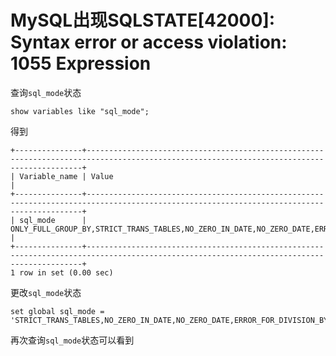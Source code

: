 # MySQL出现SQLSTATE[42000\]: Syntax error or access violation: 1055 Expression 

查询`sql_mode`状态

```mysql
show variables like "sql_mode";
```

得到

```mysql
+---------------+-------------------------------------------------------------------------------------------------------------------------------------------+
| Variable_name | Value                                                                                                                                     |
+---------------+-------------------------------------------------------------------------------------------------------------------------------------------+
| sql_mode      | ONLY_FULL_GROUP_BY,STRICT_TRANS_TABLES,NO_ZERO_IN_DATE,NO_ZERO_DATE,ERROR_FOR_DIVISION_BY_ZERO,NO_AUTO_CREATE_USER,NO_ENGINE_SUBSTITUTION |
+---------------+-------------------------------------------------------------------------------------------------------------------------------------------+
1 row in set (0.00 sec)
```



更改`sql_mode`状态

```mysql
set global sql_mode = 'STRICT_TRANS_TABLES,NO_ZERO_IN_DATE,NO_ZERO_DATE,ERROR_FOR_DIVISION_BY_ZERO,NO_AUTO_CREATE_USER,NO_ENGINE_SUBSTITUTION';
```

再次查询`sql_mode`状态可以看到